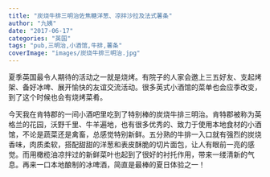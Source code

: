 ```yaml
---
title: "炭烧牛排三明治佐焦糖洋葱、凉拌沙拉及法式薯条"
author: "九姨"
date: "2017-06-17"
categories: "英国"
tags: "pub,三明治,小酒馆,牛排,薯条"
coverImage: "images/炭烧牛排三明治.jpg"
---
```


夏季英国最令人期待的活动之一就是烧烤。有院子的人家会邀上三五好友、支起烤架、备好冰啤、展开愉快的友谊交流活动。很多英式小酒馆的菜单也会应季改变，到了这个时候也会有烧烤菜肴。

今天我在肯特郡的一间小酒吧里吃到了特别棒的炭烧牛排三明治。肯特郡被称为英格兰的花园，沃野千里、牛羊遍地，也有很多优秀的、致力于使用本地食材的小酒馆，不论是蔬菜还是禽畜，总感觉特别新鲜。五分熟的牛排一入口就有强烈的炭烧香味，肉质柔软，搭配甜甜的洋葱和表皮酥脆的切片面包，让人有眼前一亮的感觉。而用橄榄油凉拌过的新鲜菜叶也起到了很好的衬托作用，带来一缕清新的气息。再来一口本地酿制的冰啤酒，简直是最棒的夏日体验之一！
